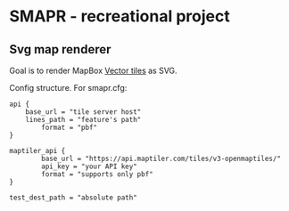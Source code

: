 # SMAPR - recreational project
## Svg map renderer

Goal is to render MapBox [Vector tiles](https://github.com/mapbox/vector-tile-spec/blob/master/2.1/README.md) as SVG.

Config structure. For smapr.cfg:
```
api {
	base_url = "tile server host"
	lines_path = "feature's path"
        format = "pbf"
}

maptiler_api {
        base_url = "https://api.maptiler.com/tiles/v3-openmaptiles/"
        api_key = "your API key"
        format = "supports only pbf"
}

test_dest_path = "absolute path"
```